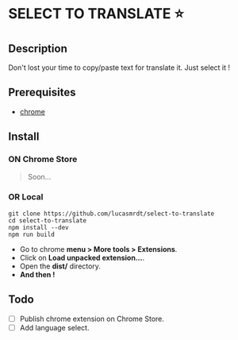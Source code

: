 # SELECT TO TRANSLATE :star:

## Description
Don't lost your time to copy/paste text for translate it. Just select it !

## Prerequisites
+ [chrome](https://www.google.com/chrome/)

## Install
### ON Chrome Store
> Soon...

### OR Local
```
git clone https://github.com/lucasmrdt/select-to-translate
cd select-to-translate
npm install --dev
npm run build
```
+ Go to chrome **menu > More tools > Extensions**.
+ Click on **Load unpacked extension...**.
+ Open the **dist/** directory.
+ **And then !**

## Todo
- [ ] Publish chrome extension on Chrome Store.
- [ ] Add language select.
